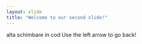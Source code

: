 ```yaml
---
layout: slide
title: "Welcome to our second slide!"
---
```

alta schimbare in cod
Use the left arrow to go back!
